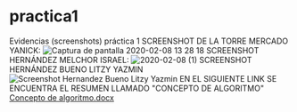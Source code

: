 # practica1
Evidencias (screenshots) práctica 1
SCREENSHOT DE LA TORRE MERCADO YANICK:
![Captura de pantalla 2020-02-08 13 28 18](https://user-images.githubusercontent.com/60725975/74090963-b830f000-4a77-11ea-9d6a-63ad132b6405.png)
SCREENSHOT HERNÁNDEZ MELCHOR ISRAEL:
![2020-02-08 (1)](https://user-images.githubusercontent.com/60724032/74092413-fa166200-4a88-11ea-9994-e1113b007f2a.png)
SCREENSHOT HERNÁNDEZ BUENO LITZY YAZMIN
![Screenshot Hernandez Bueno Litzy Yazmin](https://user-images.githubusercontent.com/60713872/74095071-07474700-4ab1-11ea-8039-e390a7cbcb20.png)
EN EL SIGUIENTE LINK SE ENCUENTRA EL RESUMEN LLAMADO "CONCEPTO DE ALGORITMO"
[Concepto de algoritmo.docx](https://github.com/litzybueno/Resumen/files/4176440/Concepto.de.algoritmo.docx)
